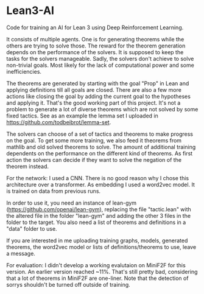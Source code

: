 # Lean3-AI
Code for training an AI for Lean 3 using Deep Reinforcement Learning.

It consists of multiple agents. One is for generating theorems while the others are trying to solve those. The reward for the theorem generation depends on the performance of the solvers. It is supposed to keep the tasks for the solvers manageable. Sadly, the solvers don't achieve to solve non-trivial goals. Most likely for the lack of computational power and some inefficiencies.

The theorems are generated by starting with the goal "Prop" in Lean and applying definitions till all goals are closed. There are also a few more actions like closing the goal by adding the current goal to the hypotheses and applying it.
That's the good working part of this project. It's not a problem to generate a lot of diverse theorems which are not solved by some fixed tactics. See as an example the lemma set I uploaded in https://github.com/todbeibrot/lemma-set. 

The solvers can choose of a set of tactics and theorems to make progress on the goal. To get some more training, we also feed it theorems from mathlib and old solved theorems to solve. The amount of additional training dependents on the performance on the different kind of theorems. As first action the solvers can decide if they want to solve the negation of the theorem instead.

For the network:
I used a CNN. There is no good reason why I chose this architecture over a transformer. As embedding I used a word2vec model. It is trained on data from previous runs.

In order to use it, you need an instance of lean-gym (https://github.com/openai/lean-gym), replacing the file "tactic.lean"  with the  altered file in the folder "lean-gym" and adding the other 3 files in the folder to the target. You also need a list of theorems and definitions in a "data" folder to use.

If you are interested in me uploading training graphs, models, generated theorems, the word2vec model or lists of definitions/theorems to use, leave a message.

For evaluation: I didn't develop a working evalutaion on MiniF2F for this version. An earlier version reached ~11%. That's still pretty bad, considering that a lot of theorems in MiniF2F are one-liner.
Note that the detection of sorrys shouldn't be turned off outside of training.
